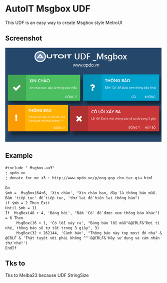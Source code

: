 # AutoIT Msgbox UDF
This UDF is an easy way to create Msgbox style MetroUI

## Screenshot

![AutoIt Msgbox UDF](Screenshot.jpg)

## Example

```
#include "_Msgbox.au3"
; opdo.vn
; donate for me <3 : http://www.opdo.vn/p/ong-gop-cho-tac-gia.html

Do
$mb = _MsgBox(64+6, 'Xin chào', "Xin chào bạn, đây là thông báo mẫu. Bấm 'tiếp tục' để tiếp tục, 'thử lại để hiện lại thông báo")
if $mb = 2 Then Exit
Until $mb = 11
If _MsgBox(48 + 4, 'Bảng hỏi', "Bấm 'Có' để được xem thông báo khác") = 6 Then
	_MsgBox(16 + 1, 'Có lỗi xảy ra', "Bảng báo lỗi mẫu"&@CRLF&"Đợi tí nhé, thông báo sẽ tự tắt trong 3 giây", 3)
	_MsgBox(32 + 262144, 'Cảnh báo', "Thông báo này top most đó nha" & @CRLF & 'Thật tuyệt vời phải không ^^'&@CRLF&'Hãy sử dụng và cảm nhận thử nhé!')
EndIf
```

## Tks to
Tks to Melba23 because UDF StringSize
